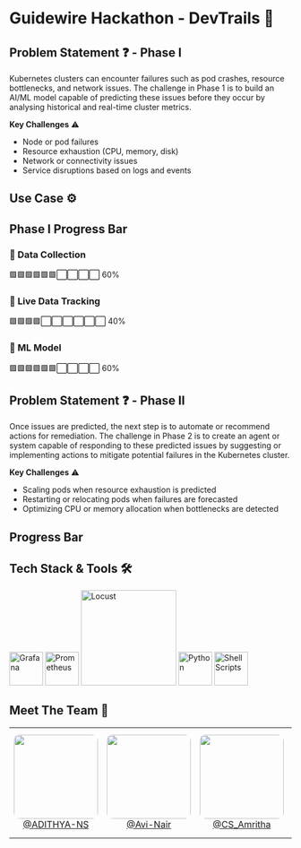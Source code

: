 # Guidewire Hackathon - DevTrails 🚀


Problem Statement ❓ - Phase I
---
Kubernetes clusters can encounter failures such as pod crashes, resource bottlenecks, and network issues. The
challenge in Phase 1 is to build an AI/ML model capable of predicting these issues before they occur by analysing
historical and real-time cluster metrics.

**Key Challenges** ⚠️
- Node or pod failures
- Resource exhaustion (CPU, memory, disk)
- Network or connectivity issues
- Service disruptions based on logs and events
  
Use Case ⚙️
---

Phase I Progress Bar 
---  
### 📌 Data Collection 
🟩🟩🟩🟩🟩🟩⬜⬜⬜⬜  60%  

### 📌 Live Data Tracking  
🟩🟩🟩🟩⬜⬜⬜⬜⬜⬜  40%  

### 📌 ML Model 
🟩🟩🟩🟩🟩🟩⬜⬜⬜⬜  60%  



Problem Statement ❓ - Phase II
---
Once issues are predicted, the next step is to automate or recommend actions for remediation. The challenge in Phase
2 is to create an agent or system capable of responding to these predicted issues by suggesting or implementing actions
to mitigate potential failures in the Kubernetes cluster.

**Key Challenges** ⚠️
- Scaling pods when resource exhaustion is predicted
- Restarting or relocating pods when failures are forecasted
- Optimizing CPU or memory allocation when bottlenecks are detected

Progress Bar 
---


## Tech Stack & Tools 🛠️

  <p>
    <img src="https://cdn.jsdelivr.net/gh/devicons/devicon/icons/grafana/grafana-original.svg" alt="Grafana" width="60"/>
    <img src="https://cdn.jsdelivr.net/gh/devicons/devicon/icons/prometheus/prometheus-original.svg" alt="Prometheus" width="60"/>
    <img src="https://locust.io/static/img/logo.png" alt="Locust" width="170"/>
    <img src="https://cdn.jsdelivr.net/gh/devicons/devicon/icons/python/python-original.svg" alt="Python" width="60"/>
    <img src="https://upload.wikimedia.org/wikipedia/commons/4/4b/Bash_Logo_Colored.svg" alt="Shell Scripts" width="60"/>
  </p>


## Meet The Team 👥

<div align="center">
  <table>
    <tr>
      <td align="center">
        <a href="https://github.com/ADITHYA-NS">
          <img src="https://github.com/ADITHYA-NS.png" width="150" style="border-radius:10px;"><br>
          @ADITHYA-NS
        </a>
      </td>
      <td align="center">
        <a href="https://github.com/Avi-Nair">
          <img src="https://github.com/Avi-Nair.png" width="150" style="border-radius:10px;"><br>
          @Avi-Nair
        </a>
      </td>
      <td align="center">
        <a href="https://github.com/CS-Amritha">
          <img src="https://github.com/CS-Amritha.png" width="150" style="border-radius:10px;"><br>
          @CS_Amritha
        </a>
      </td>
      <td align="center">
        <a href="https://github.com/Anaswara-Suresh">
          <img src="https://github.com/Anaswara-Suresh.png" width="150" style="border-radius:10px;"><br>
          @Anaswara-Suresh
        </a>
      </td>
      <td align="center">
        <a href="https://github.com/R-Sruthi">
          <img src="https://github.com/R-Sruthi.png" width="150" style="border-radius:10px;"><br>
          @R-Sruthi
        </a>
      </td>
    </tr>
  </table>
</div>

